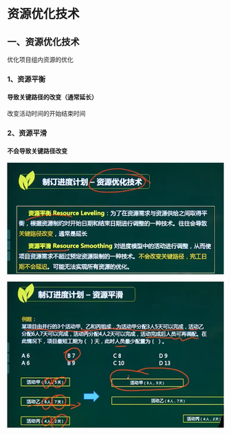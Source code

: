 # 资源优化技术

## 一、资源优化技术

优化项目组内资源的优化

### 1、资源平衡

#### 导致关键路径的改变（通常延长）

改变活动时间的开始结束时间



### 2、资源平滑

#### 不会导致关键路径改变

![image-20210328140517572](../picture/image-20210328140517572.png)

![image-20210328141210526](../picture/image-20210328141210526.png)

